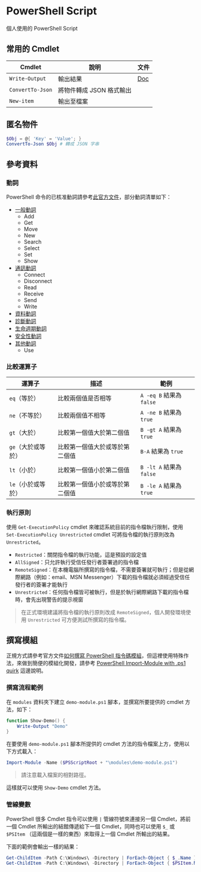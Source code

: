 # PowerShell Script

個人使用的 PowerShell Script

## 常用的 Cmdlet

| Cmdlet            | 說明                   | 文件  |
| ----------------- | --------------------- | ----- |
| `Write-Output`    | 輸出結果               | [Doc](https://docs.microsoft.com/zh-tw/powershell/module/microsoft.powershell.utility/write-output) |
| `ConvertTo-Json`  | 將物件轉成 JSON 格式輸出 | |
| `New-item`        | 輸出至檔案              | |

## 匿名物件

```ps1
$Obj = @{ 'Key' = 'Value'; }
ConvertTo-Json $Obj # 轉成 JSON 字串
```

## 參考資料

### 動詞

PowerShell 命令的已核准動詞請參考[此官方文件](https://docs.microsoft.com/zh-tw/powershell/scripting/developer/cmdlet/approved-verbs-for-windows-powershell-commands)，部分動詞清單如下：

- [一般動詞](https://docs.microsoft.com/zh-tw/powershell/scripting/developer/cmdlet/approved-verbs-for-windows-powershell-commands#common-verbs)
  - Add
  - Get
  - Move
  - New
  - Search
  - Select
  - Set
  - Show
- [通訊動詞](https://docs.microsoft.com/zh-tw/powershell/scripting/developer/cmdlet/approved-verbs-for-windows-powershell-commands#communications-verbs)
  - Connect
  - Disconnect
  - Read
  - Receive
  - Send
  - Write
- [資料動詞](https://docs.microsoft.com/zh-tw/powershell/scripting/developer/cmdlet/approved-verbs-for-windows-powershell-commands#data-verbs)
- [診斷動詞](https://docs.microsoft.com/zh-tw/powershell/scripting/developer/cmdlet/approved-verbs-for-windows-powershell-commands#diagnostic-verbs)
- [生命週期動詞](https://docs.microsoft.com/zh-tw/powershell/scripting/developer/cmdlet/approved-verbs-for-windows-powershell-commands#lifecycle-verbs)
- [安全性動詞](https://docs.microsoft.com/zh-tw/powershell/scripting/developer/cmdlet/approved-verbs-for-windows-powershell-commands#security-verbs)
- [其他動詞](https://docs.microsoft.com/zh-tw/powershell/scripting/developer/cmdlet/approved-verbs-for-windows-powershell-commands#other-verbs)
  - Use

### 比較運算子

| 運算子            | 描述                      | 範例                     |
| ---------------- | ------------------------- | ----------------------- |
| `eq`（等於）      | 比較兩個值是否相等           | `A -eq B` 結果為 `false` |
| `ne`（不等於）    | 比較兩個值不相等             | `A -ne B` 結果為 `true`  |
| `gt`（大於）      | 比較第一個值大於第二個值      | `B -gt A` 結果為 `true`  |
| `ge`（大於或等於） | 比較第一個值大於或等於第二個值 | `B-A` 結果為 `true`      |
| `lt`（小於）      | 比較第一個值小於第二個值      | `B -lt A` 結果為 `false` |
| `le`（小於或等於） | 比較第一個值小於或等於第二個值 | `B -le A` 結果為 `true`  |

### 執行原則

使用 `Get-ExecutionPolicy` cmdlet 來確認系統目前的指令檔執行限制，使用 `Set-ExecutionPolicy Unrestricted` cmdlet 可將指令檔的執行原則改為 `Unrestricted`。

- `Restricted`：關閉指令檔的執行功能，這是預設的設定值
- `AllSigned`：只允許執行受信任發行者簽署過的指令檔
- `RemoteSigned`：在本機電腦所撰寫的指令檔，不需要簽署就可執行；但是從網際網路（例如：email、MSN Messenger）下載的指令檔就必須經過受信任發行者的簽署才能執行
- `Unrestricted`：任何指令檔皆可被執行，但是於執行網際網路下載的指令檔時，會先出現警告的提示視窗

>在正式環境建議將指令檔的執行原則改成 `RemoteSigned`，個人開發環境使用 `Unrestricted` 可方便測試所撰寫的指令檔。

## 撰寫模組

正規方式請參考官方文件[如何撰寫 PowerShell 指令碼模組](https://docs.microsoft.com/zh-tw/powershell/scripting/developer/module/how-to-write-a-powershell-script-module)，但這裡使用特殊作法，來做到簡便的模組化開發，請參考 [PowerShell Import-Module with .ps1 quirk](https://gist.github.com/magnetikonline/2cdbfe45258c0cc3cf1530548baf30a7) 這邊說明。

### 撰寫流程範例

在 `modules` 資料夾下建立 `demo-module.ps1` 腳本，並撰寫所要提供的 cmdlet 方法，如下：

```ps1
function Show-Demo() {
    Write-Output "Demo"
}
```

在要使用 `demo-module.ps1` 腳本所提供的 cmdlet 方法的指令檔案上方，使用以下方式載入：

```ps1
Import-Module -Name ($PSScriptRoot + "\modules\demo-module.ps1")
```

>請注意載入檔案的相對路徑。

這樣就可以使用 `Show-Demo` cmdlet 方法。

### 管線變數

PowerShell 很多 Cmdlet 指令可以使用 `|` 管線符號來連接另一個 Cmdlet，將前一個 Cmdlet 所輸出的結館傳遞給下一個 Cmdlet，同時也可以使用 `$_` 或 `$PSItem` （這兩個是一樣的東西）來取得上一個 Cmdlet 所輸出的結果。

下面的範例會輸出一樣的結果：

```ps1
Get-ChildItem -Path C:\Windows\ -Directory | ForEach-Object { $_.Name }
Get-ChildItem -Path C:\Windows\ -Directory | ForEach-Object { $PSItem.Name }
```
